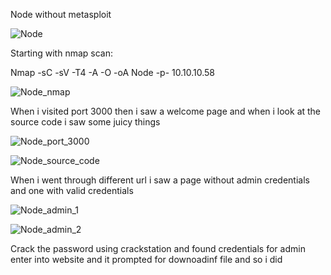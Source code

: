 Node without metasploit

![Node](https://user-images.githubusercontent.com/55708909/91813657-a6e84480-ec50-11ea-80a6-55c24e948821.png)

Starting with nmap scan:

Nmap -sC -sV -T4 -A -O -oA Node -p- 10.10.10.58

![Node_nmap](https://user-images.githubusercontent.com/55708909/91813981-1827f780-ec51-11ea-81ff-9b9195a50902.png)

When i visited port 3000 then i saw a welcome page and when i look at the source code i saw some juicy things

![Node_port_3000](https://user-images.githubusercontent.com/55708909/91822070-e153e080-ec54-11ea-88cb-e6d46101b3f3.png)

![Node_source_code](https://user-images.githubusercontent.com/55708909/91822060-dd27c300-ec54-11ea-9699-aefa0049c70a.png)

When i went through different url i saw a page without admin credentials and one with valid credentials

![Node_admin_1](https://user-images.githubusercontent.com/55708909/91822271-224bf500-ec55-11ea-90d9-fb4dadfeb83e.png)

![Node_admin_2](https://user-images.githubusercontent.com/55708909/91822267-20823180-ec55-11ea-865c-48eb392ea4e9.png)

Crack the password using crackstation and found credentials for admin enter into website and it prompted for downoadinf file and so i did 
